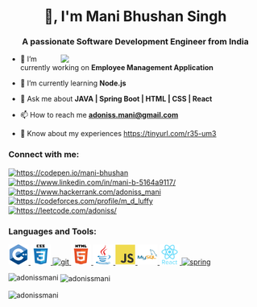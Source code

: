 <h1 align="center"> 👋, I'm Mani Bhushan Singh</h1>
<h3 align="center">A passionate Software Development Engineer from India</h3>
<img align="right" width="400" src="https://cdn.dribbble.com/users/1162077/screenshots/3848914/programmer.gif"/>

- 🔭 I’m currently working on **Employee Management Application**

- 🌱 I’m currently learning **Node.js**

- 💬 Ask me about **JAVA | Spring Boot | HTML | CSS | React**

- 📫 How to reach me **adoniss.mani@gmail.com**

- 📄 Know about my experiences https://tinyurl.com/r35-um3


<h3 align="left">Connect with me:</h3>
<p align="left">
<a href="https://codepen.io/mani-bhushan" target="blank"><img align="center" src="https://raw.githubusercontent.com/rahuldkjain/github-profile-readme-generator/master/src/images/icons/Social/codepen.svg" alt="https://codepen.io/mani-bhushan" height="30" width="40" /></a>
<a href="https://www.linkedin.com/in/mani-b-5164a9117/" target="blank"><img align="center" src="https://raw.githubusercontent.com/rahuldkjain/github-profile-readme-generator/master/src/images/icons/Social/linked-in-alt.svg" alt="https://www.linkedin.com/in/mani-b-5164a9117/" height="30" width="40" /></a>
<a href="https://www.hackerrank.com/adoniss_mani" target="blank"><img align="center" src="https://raw.githubusercontent.com/rahuldkjain/github-profile-readme-generator/master/src/images/icons/Social/hackerrank.svg" alt="https://www.hackerrank.com/adoniss_mani" height="30" width="40" /></a>
<a href="https://codeforces.com/profile/m_d_luffy" target="blank"><img align="center" src="https://raw.githubusercontent.com/rahuldkjain/github-profile-readme-generator/master/src/images/icons/Social/codeforces.svg" alt="https://codeforces.com/profile/m_d_luffy" height="30" width="40" /></a>
<a href="https://leetcode.com/adoniss/" target="blank"><img align="center" src="https://raw.githubusercontent.com/rahuldkjain/github-profile-readme-generator/master/src/images/icons/Social/leet-code.svg" alt="https://leetcode.com/adoniss/" height="30" width="40" /></a>
</p>

<h3 align="left">Languages and Tools:</h3>
<p align="left"> <a href="https://www.w3schools.com/cpp/" target="_blank" rel="noreferrer"> <img src="https://raw.githubusercontent.com/devicons/devicon/master/icons/cplusplus/cplusplus-original.svg" alt="cplusplus" width="40" height="40"/> </a> <a href="https://www.w3schools.com/css/" target="_blank" rel="noreferrer"> <img src="https://raw.githubusercontent.com/devicons/devicon/master/icons/css3/css3-original-wordmark.svg" alt="css3" width="40" height="40"/> </a> <a href="https://git-scm.com/" target="_blank" rel="noreferrer"> <img src="https://www.vectorlogo.zone/logos/git-scm/git-scm-icon.svg" alt="git" width="40" height="40"/> </a> <a href="https://www.w3.org/html/" target="_blank" rel="noreferrer"> <img src="https://raw.githubusercontent.com/devicons/devicon/master/icons/html5/html5-original-wordmark.svg" alt="html5" width="40" height="40"/> </a> <a href="https://www.java.com" target="_blank" rel="noreferrer"> <img src="https://raw.githubusercontent.com/devicons/devicon/master/icons/java/java-original.svg" alt="java" width="40" height="40"/> </a> <a href="https://developer.mozilla.org/en-US/docs/Web/JavaScript" target="_blank" rel="noreferrer"> <img src="https://raw.githubusercontent.com/devicons/devicon/master/icons/javascript/javascript-original.svg" alt="javascript" width="40" height="40"/> </a> <a href="https://www.mysql.com/" target="_blank" rel="noreferrer"> <img src="https://raw.githubusercontent.com/devicons/devicon/master/icons/mysql/mysql-original-wordmark.svg" alt="mysql" width="40" height="40"/> </a> <a href="https://reactjs.org/" target="_blank" rel="noreferrer"> <img src="https://raw.githubusercontent.com/devicons/devicon/master/icons/react/react-original-wordmark.svg" alt="react" width="40" height="40"/> </a> <a href="https://spring.io/" target="_blank" rel="noreferrer"> <img src="https://www.vectorlogo.zone/logos/springio/springio-icon.svg" alt="spring" width="40" height="40"/> </a> </p>

<p><img align="left" src="https://github-readme-stats.vercel.app/api/top-langs?username=adonissmani&show_icons=true&locale=en&layout=compact" alt="adonissmani" /></p>

<p>&nbsp;<img align="center" src="https://github-readme-stats.vercel.app/api?username=adonissmani&show_icons=true&locale=en" alt="adonissmani" /></p>

<p><img align="center" src="https://github-readme-streak-stats.herokuapp.com/?user=adonissmani&" alt="adonissmani" /></p>
